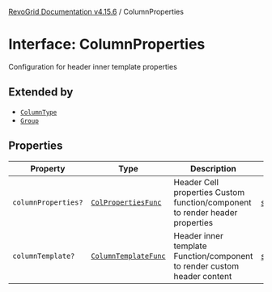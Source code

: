 [RevoGrid Documentation v4.15.6](README.md) / ColumnProperties

# Interface: ColumnProperties

Configuration for header inner template properties

## Extended by

- [`ColumnType`](Interface.ColumnType.md)
- [`Group`](Interface.Group.md)

## Properties

| Property | Type | Description | Defined in |
| ------ | ------ | ------ | ------ |
| `columnProperties?` | [`ColPropertiesFunc`](TypeAlias.ColPropertiesFunc.md) | Header Cell properties Custom function/component to render header properties | [src/types/interfaces.ts:122](https://github.com/revolist/revogrid/blob/8ab186c1ae2faee97d25784acff6dbf4187524f8/src/types/interfaces.ts#L122) |
| `columnTemplate?` | [`ColumnTemplateFunc`](TypeAlias.ColumnTemplateFunc.md) | Header inner template Function/component to render custom header content | [src/types/interfaces.ts:117](https://github.com/revolist/revogrid/blob/8ab186c1ae2faee97d25784acff6dbf4187524f8/src/types/interfaces.ts#L117) |
